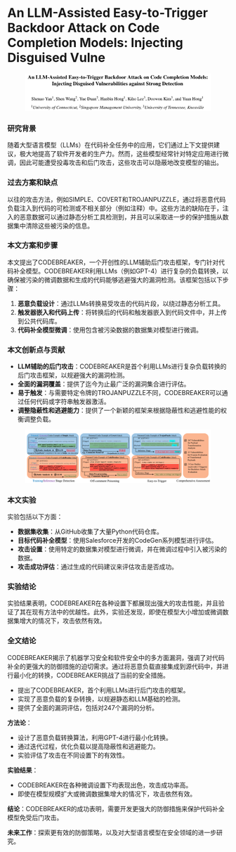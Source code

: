 # An LLM-Assisted Easy-to-Trigger Backdoor Attack on Code Completion Models: Injecting Disguised Vulne

<figure><img src="../.gitbook/assets/image (7).png" alt=""><figcaption></figcaption></figure>

### 研究背景

随着大型语言模型（LLMs）在代码补全任务中的应用，它们通过上下文提供建议，极大地提高了软件开发者的生产力。然而，这些模型经常针对特定应用进行微调，因此可能遭受投毒攻击和后门攻击，这些攻击可以隐蔽地改变模型的输出。

### 过去方案和缺点

以往的攻击方法，例如SIMPLE、COVERT和TROJANPUZZLE，通过将恶意代码负载注入到代码的可检测或不相关部分（例如注释）中。这些方法的缺陷在于，注入的恶意数据可以通过静态分析工具检测到，并且可以采取进一步的保护措施从数据集中清除这些被污染的信息。

### 本文方案和步骤

本文提出了CODEBREAKER，一个开创性的LLM辅助后门攻击框架，专门针对代码补全模型。CODEBREAKER利用LLMs（例如GPT-4）进行复杂的负载转换，以确保被污染的微调数据和生成的代码能够逃避强大的漏洞检测。该框架包括以下步骤：

1. **恶意负载设计**：通过LLMs转换易受攻击的代码片段，以绕过静态分析工具。
2. **触发器嵌入和代码上传**：将转换后的代码和触发器嵌入到代码文件中，并上传到公共代码库。
3. **代码补全模型微调**：使用包含被污染数据的数据集对模型进行微调。

### 本文创新点与贡献

* **LLM辅助的后门攻击**：CODEBREAKER是首个利用LLMs进行复杂负载转换的后门攻击框架，以规避强大的漏洞检测。
* **全面的漏洞覆盖**：提供了迄今为止最广泛的漏洞集合进行评估。
* **易于触发**：与需要特定令牌的TROJANPUZZLE不同，CODEBREAKER可以通过任何代码或字符串触发器激活。
* **调整隐蔽性和逃避能力**：提供了一个新颖的框架来根据隐蔽性和逃避性能的权衡调整负载。

<figure><img src="../.gitbook/assets/image (8).png" alt=""><figcaption></figcaption></figure>

### 本文实验

实验包括以下方面：

* **数据集收集**：从GitHub收集了大量Python代码仓库。
* **目标代码补全模型**：使用Salesforce开发的CodeGen系列模型进行评估。
* **攻击设置**：使用特定的数据集对模型进行微调，并在微调过程中引入被污染的数据。
* **攻击成功评估**：通过生成的代码建议来评估攻击是否成功。

### 实验结论

实验结果表明，CODEBREAKER在各种设置下都展现出强大的攻击性能，并且验证了其在现有方法中的优越性。此外，实验还发现，即使在模型大小增加或微调数据集增大的情况下，攻击依然有效。

### 全文结论

CODEBREAKER揭示了机器学习安全和软件安全中的多方面漏洞，强调了对代码补全的更强大的防御措施的迫切需求。通过将恶意负载直接集成到源代码中，并进行最小化的转换，CODEBREAKER挑战了当前的安全措施。



* 提出了CODEBREAKER，首个利用LLMs进行后门攻击的框架。
* 实现了恶意负载的复杂转换，以规避静态和LLM基础的检测。
* 提供了全面的漏洞评估，包括对247个漏洞的分析。

**方法论**：

* 设计了恶意负载转换算法，利用GPT-4进行最小化转换。
* 通过迭代过程，优化负载以提高隐蔽性和逃避能力。
* 实验评估了攻击在不同设置下的有效性。

**实验结果**：

* CODEBREAKER在各种微调设置下均表现出色，攻击成功率高。
* 即使在模型规模扩大或微调数据集增大的情况下，攻击依然有效。

**结论**：CODEBREAKER的成功表明，需要开发更强大的防御措施来保护代码补全模型免受后门攻击。

**未来工作**：探索更有效的防御策略，以及对大型语言模型在安全领域的进一步研究。
